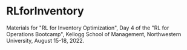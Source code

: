 # RLforInventory
Materials for "RL for Inventory Optimization", Day 4 of the "RL for Operations Bootcamp", Kellogg School of Management, Northwestern University, August 15-18, 2022.

